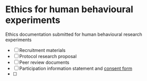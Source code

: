 # Ethics for human behavioural experiments
Ethics documentation submitted for human behavioural research experiments

  - [ ] Recruitment materials
  - [ ] Protocol research proposal
  - [ ] Peer review documents
  - [ ] Participation information statement and [consent form](https://forms.gle/JxuH49C92vv84o5F8)
  - [ ] 

